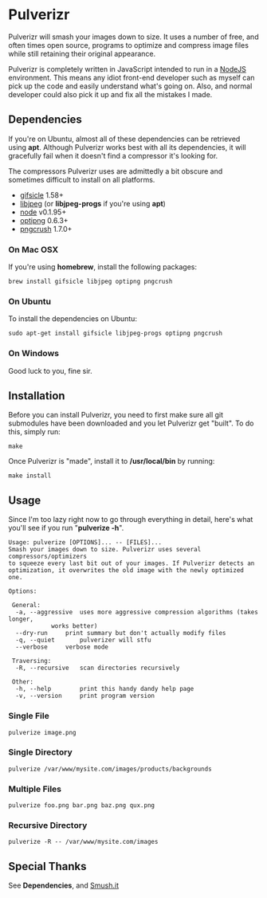 # Pulverizr

Pulverizr will smash your images down to size. It uses a number of free, and often times open source, programs to optimize and compress image files while still retaining their original appearance.

Pulverizr is completely written in JavaScript intended to run in a [NodeJS](http://nodejs.org/) environment. This means any idiot front-end developer such as myself can pick up the code and easily understand what's going on. Also, and normal developer could also pick it up and fix all the mistakes I made.

## Dependencies

If you're on Ubuntu, almost all of these dependencies can be retrieved using **apt**. Although Pulverizr works best with all its dependencies, it will gracefully fail when it doesn't find a compressor it's looking for.

The compressors Pulverizr uses are admittedly a bit obscure and sometimes difficult to install on all platforms.

* [gifsicle](http://www.lcdf.org/gifsicle/) 1.58+
* [libjpeg](http://www.ijg.org/) (or **libjpeg-progs** if you're using **apt**)
* [node](http://nodejs.org/) v0.1.95+
* [optipng](http://optipng.sourceforge.net/) 0.6.3+
* [pngcrush](http://pmt.sourceforge.net/pngcrush/) 1.7.0+

### On Mac OSX

If you're using **homebrew**, install the following packages:

    brew install gifsicle libjpeg optipng pngcrush

### On Ubuntu

To install the dependencies on Ubuntu:

    sudo apt-get install gifsicle libjpeg-progs optipng pngcrush

### On Windows

Good luck to you, fine sir.

## Installation

Before you can install Pulverizr, you need to first make sure all git submodules have been downloaded and you let Pulverizr get "built". To do this, simply run:

    make

Once Pulverizr is "made", install it to **/usr/local/bin** by running:

    make install

## Usage

Since I'm too lazy right now to go through everything in detail, here's what you'll see if you run "**pulverize -h**".

    Usage: pulverize [OPTIONS]... -- [FILES]...
    Smash your images down to size. Pulverizr uses several compressors/optimizers
    to squeeze every last bit out of your images. If Pulverizr detects an
    optimization, it overwrites the old image with the newly optimized one.

    Options:

     General:
      -a, --aggressive	uses more aggressive compression algorithms (takes longer, 
    			works better)
      --dry-run		print summary but don't actually modify files
      -q, --quiet		pulverizer will stfu
      --verbose		verbose mode

     Traversing:
      -R, --recursive	scan directories recursively

     Other:
      -h, --help		print this handy dandy help page
      -v, --version		print program version

### Single File

    pulverize image.png
    
### Single Directory

    pulverize /var/www/mysite.com/images/products/backgrounds

### Multiple Files

    pulverize foo.png bar.png baz.png qux.png

### Recursive Directory

    pulverize -R -- /var/www/mysite.com/images

## Special Thanks

See **Dependencies**, and [Smush.it](http://smush.it)
